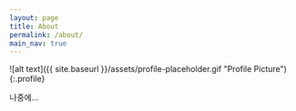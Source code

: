 ```yaml
---
layout: page
title: About
permalink: /about/
main_nav: true
---
```


![alt text]({{ site.baseurl }}/assets/profile-placeholder.gif "Profile Picture"){:.profile}

나중에...

[centrarium]: https://github.com/bencentra/centrarium
[bencentra]: http://bencentra.com
[jekyll]: https://github.com/jekyll/jekyll
